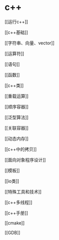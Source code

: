 # c++

[[运行c++]]

[[c++基础]]

[[字符串、向量、vector]]

[[运算符]]

[[语句]]

[[函数]]

[[c++类]]

[[重载运算]]

[[顺序容器]]

[[泛型算法]]

[[关联容器]]

[[动态内存]]

[[c++中的拷贝]]

[[面向对象程序设计]]

[[模板]]

[[io类]]

[[特殊工具和技术]]

[[c++多线程]]

[[c++手册]]

[[cmake]]

[[GDB]]
